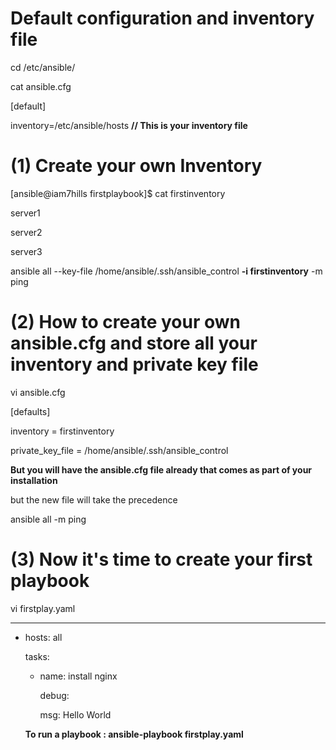 Default configuration and inventory file
========================================
cd /etc/ansible/

cat ansible.cfg

[default]

inventory=/etc/ansible/hosts  **// This is your inventory file**

(1) Create your own Inventory
==========================
[ansible@iam7hills firstplaybook]$ cat firstinventory

server1

server2

server3

ansible all --key-file /home/ansible/.ssh/ansible_control **-i firstinventory** -m ping

(2) How to create your own ansible.cfg and store all your inventory and private key file
=====================================================================================
vi ansible.cfg

[defaults]

inventory = firstinventory

private_key_file = /home/ansible/.ssh/ansible_control

**But you will have the ansible.cfg file already that comes as part of your installation**

but the new file will take the precedence

ansible all -m ping

(3) Now it's time to create your first playbook
===========================================
vi firstplay.yaml


---

 - hosts: all
   
   tasks:
     - name: install nginx
  
       debug:
     
         msg: Hello World
      

      **To run a playbook : ansible-playbook firstplay.yaml**

